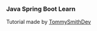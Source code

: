 ### Java Spring Boot Learn

Tutorial made by
[TommySmithDev](https://www.youtube.com/@TeddySmithDev/feature)
